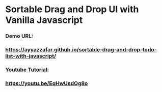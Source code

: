 # Sortable Drag and Drop UI with Vanilla Javascript
### Demo URL: 
### https://ayyazzafar.github.io/sortable-drag-and-drop-todo-list-with-javascript/
### Youtube Tutorial:
### https://youtu.be/EqHwUsdOg8o
